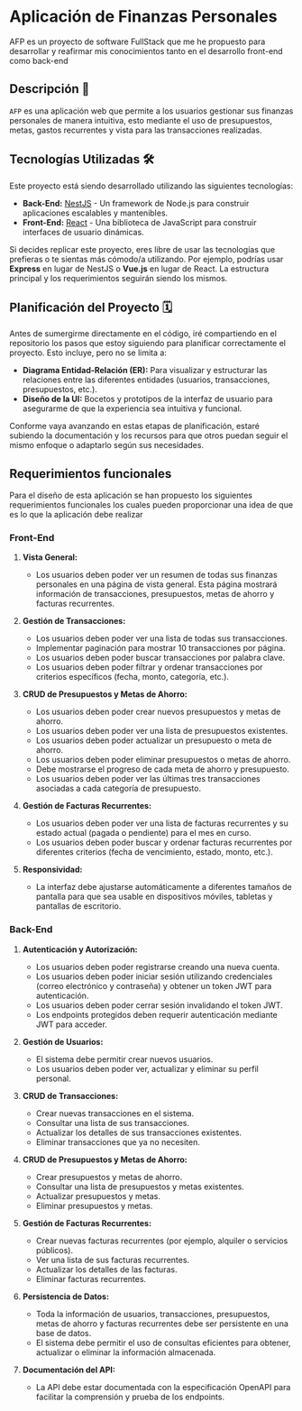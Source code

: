 
# Aplicación de Finanzas Personales

AFP es un proyecto de software FullStack que me he propuesto para desarrollar y reafirmar mis conocimientos tanto en el desarrollo front-end como back-end

## Descripción 📖

`AFP` es una aplicación web que permite a los usuarios gestionar sus finanzas personales de manera intuitiva, esto mediante el uso de presupuestos, metas, gastos recurrentes y vista para las transacciones realizadas.

## Tecnologías Utilizadas 🛠️

Este proyecto está siendo desarrollado utilizando las siguientes tecnologías:

- **Back-End:** [NestJS](https://nestjs.com/) - Un framework de Node.js para construir aplicaciones escalables y mantenibles.
- **Front-End:** [React](https://reactjs.org/) - Una biblioteca de JavaScript para construir interfaces de usuario dinámicas.

Si decides replicar este proyecto, eres libre de usar las tecnologías que prefieras o te sientas más cómodo/a utilizando. Por ejemplo, podrías usar **Express** en lugar de NestJS o **Vue.js** en lugar de React. La estructura principal y los requerimientos seguirán siendo los mismos.

## Planificación del Proyecto 🗓️

Antes de sumergirme directamente en el código, iré compartiendo en el repositorio los pasos que estoy siguiendo para planificar correctamente el proyecto. Esto incluye, pero no se limita a:

- **Diagrama Entidad-Relación (ER):** Para visualizar y estructurar las relaciones entre las diferentes entidades (usuarios, transacciones, presupuestos, etc.).
- **Diseño de la UI:** Bocetos y prototipos de la interfaz de usuario para asegurarme de que la experiencia sea intuitiva y funcional.

Conforme vaya avanzando en estas etapas de planificación, estaré subiendo la documentación y los recursos para que otros puedan seguir el mismo enfoque o adaptarlo según sus necesidades.


## Requerimientos funcionales

Para el diseño de esta aplicación se han propuesto los siguientes requerimientos funcionales los cuales pueden proporcionar una idea de que es lo que la aplicación debe realizar

### Front-End

1. **Vista General:**
   - Los usuarios deben poder ver un resumen de todas sus finanzas personales en una página de vista general. Esta página mostrará información de transacciones, presupuestos, metas de ahorro y facturas recurrentes.

2. **Gestión de Transacciones:**
   - Los usuarios deben poder ver una lista de todas sus transacciones.
   - Implementar paginación para mostrar 10 transacciones por página.
   - Los usuarios deben poder buscar transacciones por palabra clave.
   - Los usuarios deben poder filtrar y ordenar transacciones por criterios específicos (fecha, monto, categoría, etc.).

3. **CRUD de Presupuestos y Metas de Ahorro:**
   - Los usuarios deben poder crear nuevos presupuestos y metas de ahorro.
   - Los usuarios deben poder ver una lista de presupuestos existentes.
   - Los usuarios deben poder actualizar un presupuesto o meta de ahorro.
   - Los usuarios deben poder eliminar presupuestos o metas de ahorro.
   - Debe mostrarse el progreso de cada meta de ahorro y presupuesto.
   - Los usuarios deben poder ver las últimas tres transacciones asociadas a cada categoría de presupuesto.

5. **Gestión de Facturas Recurrentes:**
   - Los usuarios deben poder ver una lista de facturas recurrentes y su estado actual (pagada o pendiente) para el mes en curso.
   - Los usuarios deben poder buscar y ordenar facturas recurrentes por diferentes criterios (fecha de vencimiento, estado, monto, etc.).

6. **Responsividad:**
   - La interfaz debe ajustarse automáticamente a diferentes tamaños de pantalla para que sea usable en dispositivos móviles, tabletas y pantallas de escritorio.

### Back-End

1. **Autenticación y Autorización:**
   - Los usuarios deben poder registrarse creando una nueva cuenta.
   - Los usuarios deben poder iniciar sesión utilizando credenciales (correo electrónico y contraseña) y obtener un token JWT para autenticación.
   - Los usuarios deben poder cerrar sesión invalidando el token JWT.
   - Los endpoints protegidos deben requerir autenticación mediante JWT para acceder.

2. **Gestión de Usuarios:**
   - El sistema debe permitir crear nuevos usuarios.
   - Los usuarios deben poder ver, actualizar y eliminar su perfil personal.
 
3. **CRUD de Transacciones:**
   - Crear nuevas transacciones en el sistema.
   - Consultar una lista de sus transacciones.
   - Actualizar los detalles de sus transacciones existentes.
   - Eliminar transacciones que ya no necesiten.

4. **CRUD de Presupuestos y Metas de Ahorro:**

   - Crear presupuestos y metas de ahorro.
   - Consultar una lista de presupuestos y metas existentes.
   - Actualizar presupuestos y metas.
   - Eliminar presupuestos y metas.

5. **Gestión de Facturas Recurrentes:**
   - Crear nuevas facturas recurrentes (por ejemplo, alquiler o servicios públicos).
   - Ver una lista de sus facturas recurrentes.
   - Actualizar los detalles de las facturas.
   - Eliminar facturas recurrentes.

6. **Persistencia de Datos:**
   - Toda la información de usuarios, transacciones, presupuestos, metas de ahorro y facturas recurrentes debe ser persistente en una base de datos.
   - El sistema debe permitir el uso de consultas eficientes para obtener, actualizar o eliminar la información almacenada.

7. **Documentación del API:**
   - La API debe estar documentada con la especificación OpenAPI para facilitar la comprensión y prueba de los endpoints.
